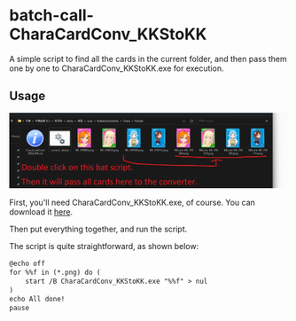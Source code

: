 # batch-call-CharaCardConv_KKStoKK
A simple script to find all the cards in the current folder, and then pass them one by one to CharaCardConv_KKStoKK.exe for execution.

## Usage

![Example](./example.png)

First, you'll need CharaCardConv_KKStoKK.exe, of course. You can download it [here](https://ux.getuploader.com/KKmod/download/17).

Then put everything together, and run the script.

The script is quite straightforward, as shown below:
```batch
@echo off
for %%f in (*.png) do (
    start /B CharaCardConv_KKStoKK.exe "%%f" > nul
)
echo All done!
pause
```
